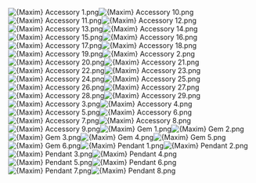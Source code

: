 ![{Maxim} Accessory 1.png](https://raw.githubusercontent.com/Klokinator/FE-Repo/main/Item%20Icons/Items%20-%20Jewelry%20and%20Gems/%7BMaxim%7D%20Accessory%201.png "{Maxim} Accessory 1.png")![{Maxim} Accessory 10.png](https://raw.githubusercontent.com/Klokinator/FE-Repo/main/Item%20Icons/Items%20-%20Jewelry%20and%20Gems/%7BMaxim%7D%20Accessory%2010.png "{Maxim} Accessory 10.png")![{Maxim} Accessory 11.png](https://raw.githubusercontent.com/Klokinator/FE-Repo/main/Item%20Icons/Items%20-%20Jewelry%20and%20Gems/%7BMaxim%7D%20Accessory%2011.png "{Maxim} Accessory 11.png")![{Maxim} Accessory 12.png](https://raw.githubusercontent.com/Klokinator/FE-Repo/main/Item%20Icons/Items%20-%20Jewelry%20and%20Gems/%7BMaxim%7D%20Accessory%2012.png "{Maxim} Accessory 12.png")![{Maxim} Accessory 13.png](https://raw.githubusercontent.com/Klokinator/FE-Repo/main/Item%20Icons/Items%20-%20Jewelry%20and%20Gems/%7BMaxim%7D%20Accessory%2013.png "{Maxim} Accessory 13.png")![{Maxim} Accessory 14.png](https://raw.githubusercontent.com/Klokinator/FE-Repo/main/Item%20Icons/Items%20-%20Jewelry%20and%20Gems/%7BMaxim%7D%20Accessory%2014.png "{Maxim} Accessory 14.png")![{Maxim} Accessory 15.png](https://raw.githubusercontent.com/Klokinator/FE-Repo/main/Item%20Icons/Items%20-%20Jewelry%20and%20Gems/%7BMaxim%7D%20Accessory%2015.png "{Maxim} Accessory 15.png")![{Maxim} Accessory 16.png](https://raw.githubusercontent.com/Klokinator/FE-Repo/main/Item%20Icons/Items%20-%20Jewelry%20and%20Gems/%7BMaxim%7D%20Accessory%2016.png "{Maxim} Accessory 16.png")![{Maxim} Accessory 17.png](https://raw.githubusercontent.com/Klokinator/FE-Repo/main/Item%20Icons/Items%20-%20Jewelry%20and%20Gems/%7BMaxim%7D%20Accessory%2017.png "{Maxim} Accessory 17.png")![{Maxim} Accessory 18.png](https://raw.githubusercontent.com/Klokinator/FE-Repo/main/Item%20Icons/Items%20-%20Jewelry%20and%20Gems/%7BMaxim%7D%20Accessory%2018.png "{Maxim} Accessory 18.png")![{Maxim} Accessory 19.png](https://raw.githubusercontent.com/Klokinator/FE-Repo/main/Item%20Icons/Items%20-%20Jewelry%20and%20Gems/%7BMaxim%7D%20Accessory%2019.png "{Maxim} Accessory 19.png")![{Maxim} Accessory 2.png](https://raw.githubusercontent.com/Klokinator/FE-Repo/main/Item%20Icons/Items%20-%20Jewelry%20and%20Gems/%7BMaxim%7D%20Accessory%202.png "{Maxim} Accessory 2.png")![{Maxim} Accessory 20.png](https://raw.githubusercontent.com/Klokinator/FE-Repo/main/Item%20Icons/Items%20-%20Jewelry%20and%20Gems/%7BMaxim%7D%20Accessory%2020.png "{Maxim} Accessory 20.png")![{Maxim} Accessory 21.png](https://raw.githubusercontent.com/Klokinator/FE-Repo/main/Item%20Icons/Items%20-%20Jewelry%20and%20Gems/%7BMaxim%7D%20Accessory%2021.png "{Maxim} Accessory 21.png")![{Maxim} Accessory 22.png](https://raw.githubusercontent.com/Klokinator/FE-Repo/main/Item%20Icons/Items%20-%20Jewelry%20and%20Gems/%7BMaxim%7D%20Accessory%2022.png "{Maxim} Accessory 22.png")![{Maxim} Accessory 23.png](https://raw.githubusercontent.com/Klokinator/FE-Repo/main/Item%20Icons/Items%20-%20Jewelry%20and%20Gems/%7BMaxim%7D%20Accessory%2023.png "{Maxim} Accessory 23.png")![{Maxim} Accessory 24.png](https://raw.githubusercontent.com/Klokinator/FE-Repo/main/Item%20Icons/Items%20-%20Jewelry%20and%20Gems/%7BMaxim%7D%20Accessory%2024.png "{Maxim} Accessory 24.png")![{Maxim} Accessory 25.png](https://raw.githubusercontent.com/Klokinator/FE-Repo/main/Item%20Icons/Items%20-%20Jewelry%20and%20Gems/%7BMaxim%7D%20Accessory%2025.png "{Maxim} Accessory 25.png")![{Maxim} Accessory 26.png](https://raw.githubusercontent.com/Klokinator/FE-Repo/main/Item%20Icons/Items%20-%20Jewelry%20and%20Gems/%7BMaxim%7D%20Accessory%2026.png "{Maxim} Accessory 26.png")![{Maxim} Accessory 27.png](https://raw.githubusercontent.com/Klokinator/FE-Repo/main/Item%20Icons/Items%20-%20Jewelry%20and%20Gems/%7BMaxim%7D%20Accessory%2027.png "{Maxim} Accessory 27.png")![{Maxim} Accessory 28.png](https://raw.githubusercontent.com/Klokinator/FE-Repo/main/Item%20Icons/Items%20-%20Jewelry%20and%20Gems/%7BMaxim%7D%20Accessory%2028.png "{Maxim} Accessory 28.png")![{Maxim} Accessory 29.png](https://raw.githubusercontent.com/Klokinator/FE-Repo/main/Item%20Icons/Items%20-%20Jewelry%20and%20Gems/%7BMaxim%7D%20Accessory%2029.png "{Maxim} Accessory 29.png")![{Maxim} Accessory 3.png](https://raw.githubusercontent.com/Klokinator/FE-Repo/main/Item%20Icons/Items%20-%20Jewelry%20and%20Gems/%7BMaxim%7D%20Accessory%203.png "{Maxim} Accessory 3.png")![{Maxim} Accessory 4.png](https://raw.githubusercontent.com/Klokinator/FE-Repo/main/Item%20Icons/Items%20-%20Jewelry%20and%20Gems/%7BMaxim%7D%20Accessory%204.png "{Maxim} Accessory 4.png")![{Maxim} Accessory 5.png](https://raw.githubusercontent.com/Klokinator/FE-Repo/main/Item%20Icons/Items%20-%20Jewelry%20and%20Gems/%7BMaxim%7D%20Accessory%205.png "{Maxim} Accessory 5.png")![{Maxim} Accessory 6.png](https://raw.githubusercontent.com/Klokinator/FE-Repo/main/Item%20Icons/Items%20-%20Jewelry%20and%20Gems/%7BMaxim%7D%20Accessory%206.png "{Maxim} Accessory 6.png")![{Maxim} Accessory 7.png](https://raw.githubusercontent.com/Klokinator/FE-Repo/main/Item%20Icons/Items%20-%20Jewelry%20and%20Gems/%7BMaxim%7D%20Accessory%207.png "{Maxim} Accessory 7.png")![{Maxim} Accessory 8.png](https://raw.githubusercontent.com/Klokinator/FE-Repo/main/Item%20Icons/Items%20-%20Jewelry%20and%20Gems/%7BMaxim%7D%20Accessory%208.png "{Maxim} Accessory 8.png")![{Maxim} Accessory 9.png](https://raw.githubusercontent.com/Klokinator/FE-Repo/main/Item%20Icons/Items%20-%20Jewelry%20and%20Gems/%7BMaxim%7D%20Accessory%209.png "{Maxim} Accessory 9.png")![{Maxim} Gem 1.png](https://raw.githubusercontent.com/Klokinator/FE-Repo/main/Item%20Icons/Items%20-%20Jewelry%20and%20Gems/%7BMaxim%7D%20Gem%201.png "{Maxim} Gem 1.png")![{Maxim} Gem 2.png](https://raw.githubusercontent.com/Klokinator/FE-Repo/main/Item%20Icons/Items%20-%20Jewelry%20and%20Gems/%7BMaxim%7D%20Gem%202.png "{Maxim} Gem 2.png")![{Maxim} Gem 3.png](https://raw.githubusercontent.com/Klokinator/FE-Repo/main/Item%20Icons/Items%20-%20Jewelry%20and%20Gems/%7BMaxim%7D%20Gem%203.png "{Maxim} Gem 3.png")![{Maxim} Gem 4.png](https://raw.githubusercontent.com/Klokinator/FE-Repo/main/Item%20Icons/Items%20-%20Jewelry%20and%20Gems/%7BMaxim%7D%20Gem%204.png "{Maxim} Gem 4.png")![{Maxim} Gem 5.png](https://raw.githubusercontent.com/Klokinator/FE-Repo/main/Item%20Icons/Items%20-%20Jewelry%20and%20Gems/%7BMaxim%7D%20Gem%205.png "{Maxim} Gem 5.png")![{Maxim} Gem 6.png](https://raw.githubusercontent.com/Klokinator/FE-Repo/main/Item%20Icons/Items%20-%20Jewelry%20and%20Gems/%7BMaxim%7D%20Gem%206.png "{Maxim} Gem 6.png")![{Maxim} Pendant 1.png](https://raw.githubusercontent.com/Klokinator/FE-Repo/main/Item%20Icons/Items%20-%20Jewelry%20and%20Gems/%7BMaxim%7D%20Pendant%201.png "{Maxim} Pendant 1.png")![{Maxim} Pendant 2.png](https://raw.githubusercontent.com/Klokinator/FE-Repo/main/Item%20Icons/Items%20-%20Jewelry%20and%20Gems/%7BMaxim%7D%20Pendant%202.png "{Maxim} Pendant 2.png")![{Maxim} Pendant 3.png](https://raw.githubusercontent.com/Klokinator/FE-Repo/main/Item%20Icons/Items%20-%20Jewelry%20and%20Gems/%7BMaxim%7D%20Pendant%203.png "{Maxim} Pendant 3.png")![{Maxim} Pendant 4.png](https://raw.githubusercontent.com/Klokinator/FE-Repo/main/Item%20Icons/Items%20-%20Jewelry%20and%20Gems/%7BMaxim%7D%20Pendant%204.png "{Maxim} Pendant 4.png")![{Maxim} Pendant 5.png](https://raw.githubusercontent.com/Klokinator/FE-Repo/main/Item%20Icons/Items%20-%20Jewelry%20and%20Gems/%7BMaxim%7D%20Pendant%205.png "{Maxim} Pendant 5.png")![{Maxim} Pendant 6.png](https://raw.githubusercontent.com/Klokinator/FE-Repo/main/Item%20Icons/Items%20-%20Jewelry%20and%20Gems/%7BMaxim%7D%20Pendant%206.png "{Maxim} Pendant 6.png")![{Maxim} Pendant 7.png](https://raw.githubusercontent.com/Klokinator/FE-Repo/main/Item%20Icons/Items%20-%20Jewelry%20and%20Gems/%7BMaxim%7D%20Pendant%207.png "{Maxim} Pendant 7.png")![{Maxim} Pendant 8.png](https://raw.githubusercontent.com/Klokinator/FE-Repo/main/Item%20Icons/Items%20-%20Jewelry%20and%20Gems/%7BMaxim%7D%20Pendant%208.png "{Maxim} Pendant 8.png")